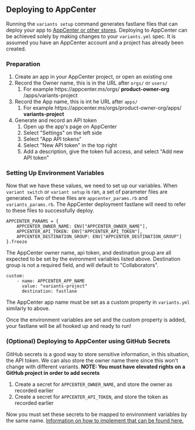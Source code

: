 
## Deploying to AppCenter

Running the `variants setup` command generates fastlane files that can deploy your app to [AppCenter or other stores](https://github.com/Backbase/variants/blob/main/docs/STORE_DESTINATION.md). Deploying to AppCenter can be achieved solely by making changes to your `variants.yml` spec. It is assumed you have an AppCenter account and a project has already been created.

### Preparation

1. Create an app in your AppCenter project, or open an existing one
1. Record the Owner name, this is in the URL after `orgs/` or `users/`
    1. For example https://<span></span>appcenter.ms/orgs/ **product-owner-org** /apps/variants-project
1. Record the App name, this is int he URL after `apps/`
    1. For example https://<span></span>appcenter.ms/orgs/product-owner-org/apps/ **variants-project**
1. Generate and record an API token
    1. Open up the app's page on AppCenter
    1. Select "Settings" on the left side
    1. Select "App API tokens"
    1. Select "New API token" in the top right
    1. Add a description, give the token full access, and select "Add new API token"

### Setting Up Environment Variables

Now that we have these values, we need to set up our variables. When `variant switch` or `variant setup` is ran, a set of parameter files are generated. Two of these files are `appcenter_params.rb` and `variants_params.rb`. The AppCenter deployment fastlane will need to refer to these files to successfully deploy. 

```
APPCENTER_PARAMS = {
    APPCENTER_OWNER_NAME: ENV["APPCENTER_OWNER_NAME"],
    APPCENTER_API_TOKEN: ENV["APPCENTER_API_TOKEN"],
    APPCENTER_DESTINATION_GROUP: ENV["APPCENTER_DESTINATION_GROUP"]
}.freeze
```
The AppCenter owner name, api token, and destination group are all expected to be set by the evironment variables listed above. Destination group is not a required field, and will default to "Collaborators".

```
custom:
    - name: APPCENTER_APP_NAME
      value: "variants-project"
      destination: fastlane
```
The AppCenter app name must be set as a custom property in `variants.yml` similarly to above. 

Once the environment variables are set and the custom property is added, your fastlane will be all hooked up and ready to run!


### (Optional) Deploying to AppCenter using GitHub Secrets

GitHub secrets is a good way to store sensitive information, in this situation, the API token. We can also store the owner name there since this won't change with different variants.
**NOTE: You must have elevated rights on a GitHub project in order to add secrets**

1. Create a secret for `APPCENTER_OWNER_NAME`, and store the owner as recorded earlier
1. Create a secret for `APPCENTER_API_TOKEN`, and store the token as recorded earlier

Now you must set these secrets to be mapped to environment variables by the same name. [Information on how to implement that can be found here.](https://docs.github.com/en/free-pro-team@latest/actions/reference/workflow-commands-for-github-actions#environment-files)

